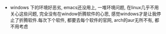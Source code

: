 * windows 下的环境好恶劣, emacs还没用上, 一堆环境问题, 在linux几乎不用关心这些问题, 完全没有在window折腾软件的心思, 感觉windows才是让我停止了折腾软件.每次下个软件, 都要去每个软件的官网, arch的aur无所不有, 都不用考虑